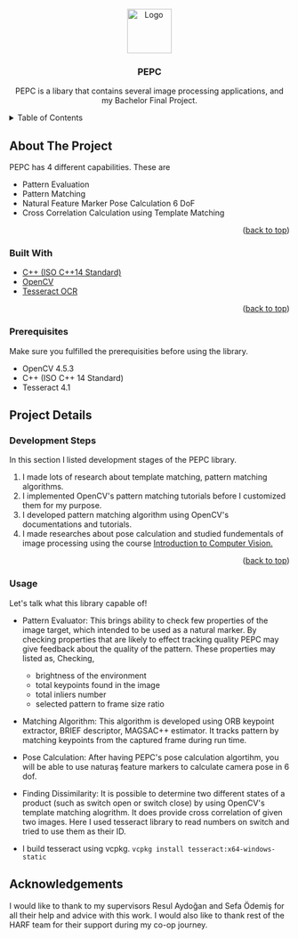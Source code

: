 <div id="top"></div>


<!-- PROJECT LOGO -->
<br />
<div align="center">
    <img src="images/logo.png" alt="Logo" width="80" height="80">
  </a>

<h3 align="center">PEPC</h3>

  <p align="center">
    PEPC is a libary that contains several image processing applications, and my Bachelor Final Project.   

</div>



<!-- TABLE OF CONTENTS -->
<details>
  <summary>Table of Contents</summary>
  <ol>
    <li>
      <a href="#about-the-project">About The Project</a> 
      <ul>
        <li><a href="#built-with">Built With</a></li>
        <li><a href="#prerequisites">Prerequisites</a></li>
      </ul>
    </li>
    <li>
         <a href="#project-details">Project Details Steps</a>
    <ul>
        <li><a href="#development-steps">Development Steps</a></li>
        <li><a href="#usage">Usage</a></li>
    </ul>
    </li>
    <li><a href="#acknowledgments">Acknowledgments</a></li>
  </ol>
</details>



<!-- ABOUT THE PROJECT -->
## About The Project

PEPC has 4 different capabilities. These are
* Pattern Evaluation
* Pattern Matching
* Natural Feature Marker Pose Calculation 6 DoF
* Cross Correlation Calculation using Template Matching

<p align="right">(<a href="#top">back to top</a>)</p>



### Built With
* [C++ (ISO C++14 Standard) ](https://isocpp.org/wiki/faq/cpp14)
* [OpenCV](https://opencv.org/)
* [Tesseract OCR](https://github.com/tesseract-ocr/tesseract)

<p align="right">(<a href="#top">back to top</a>)</p>



<!-- GETTING STARTED -->
### Prerequisites
Make sure you fulfilled the prerequisities before using the library.
* OpenCV 4.5.3
* C++ (ISO C++ 14 Standard)
* Tesseract 4.1

## Project Details

### Development Steps
In this section I listed development stages of the PEPC library. 

1. I made lots of research about template matching, pattern matching algorithms. 
2. I implemented OpenCV's pattern matching tutorials before I customized them for my purpose.
3. I developed pattern matching algorithm using OpenCV's documentations and tutorials.
4. I made researches about pose calculation and studied fundementals of image processing using the course <a href="https://www.udacity.com/course/introduction-to-computer-vision--ud810">Introduction to Computer Vision. </a>

<p align="right">(<a href="#top">back to top</a>)</p>



<!-- USAGE EXAMPLES -->
### Usage

Let's talk what this library capable of!

* Pattern Evaluator:
This brings ability to check few properties of the image target, which intended to be used as a natural marker. By checking properties that are likely to effect tracking quality PEPC may give feedback about the quality of the pattern. These properties may listed as,
    Checking,
    - brightness of the environment
    - total keypoints found in the image
    - total inliers number
    - selected pattern to frame size ratio
    
 * Matching Algorithm:
 This algorithm is developed using ORB keypoint extractor, BRIEF descriptor, MAGSAC++ estimator. It tracks pattern by matching keypoints from the captured frame during run time.
 
 * Pose Calculation:
 After having PEPC's pose calculation algortihm, you will be able to use naturaş feature markers to calculate camera pose in 6 dof.
 
 * Finding Dissimilarity:
 It is possible to determine two different states of a product (such as switch open or switch close) by using OpenCV's template matching alogrithm. It does provide cross correlation of given two images. Here I used tesseract library to read numbers on switch and tried to use them as their ID. 
 
 - I build tesseract using vcpkg. `vcpkg install tesseract:x64-windows-static`

## Acknowledgements
I would like to thank to my supervisors Resul Aydoğan and Sefa Ödemiş for all their help and advice with this work. I would also like to thank rest of the HARF team for their support during my co-op journey.
